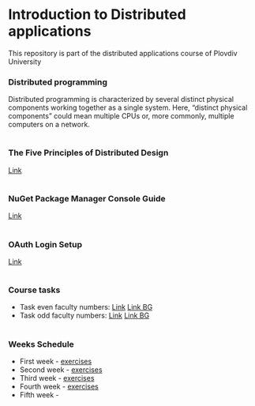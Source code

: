 # Introduction to Distributed applications
This repository is part of the distributed applications course of Plovdiv University



### Distributed programming
Distributed programming is characterized by several distinct physical components working together as a single system. Here, “distinct physical components” could mean multiple CPUs or, more commonly, multiple computers on a network.


#
### The Five Principles of Distributed Design

[Link](https://github.com/pkyurkchiev/distributed-applications/tree/master/documentations/doc_1_five-principles.md)


#
### NuGet Package Manager Console Guide

[Link](https://github.com/pkyurkchiev/distributed-applications/tree/master/documentations/doc_2_nuget-console.md)


#
### OAuth Login Setup

[Link](https://github.com/pkyurkchiev/distributed-applications/tree/master/documentations/doc_3_oauth.md)


#
### Course tasks

* Task even faculty numbers: [Link](https://github.com/pkyurkchiev/distributed-applications/blob/master/tasks/task_even.md) [Link BG](https://github.com/pkyurkchiev/distributed-applications/blob/master/tasks/task_even_bg.md)
* Task odd faculty numbers: [Link](https://github.com/pkyurkchiev/distributed-applications/blob/master/tasks/task_odd.md) [Link BG](https://github.com/pkyurkchiev/distributed-applications/blob/master/tasks/task_odd_bg.md)


#
### Weeks Schedule

* First week - [exercises](https://github.com/pkyurkchiev/distributed-applications/tree/master/exercises/week_1)
* Second week - [exercises](https://github.com/pkyurkchiev/distributed-applications/tree/master/exercises/week_2)
* Third week - [exercises](https://github.com/pkyurkchiev/distributed-applications/tree/master/exercises/week_3)
* Fourth week - [exercises](https://github.com/pkyurkchiev/distributed-applications/tree/master/exercises/week_4)
* Fifth week - 